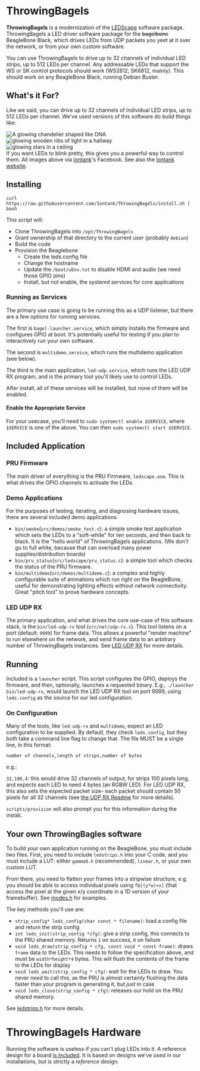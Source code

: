 # ThrowingBagels
**ThrowingBagels** is a modernization of the [LEDScape](https://github.com/osresearch/LEDscape) software package. ThrowingBagels a LED driver software package for the ~~bagelbone~~ BeagleBone Black, which drives LEDs from UDP packets you yeet at it over the network, or from your own custom software.

You can use ThrowingBagels to drive up to 32 channels of individual LED strips, up to 512 LEDs per channel. Any addressable LEDs that support the WS or SK control protocols should work (WS2812, SK6812, mainly). This should work on any BeagleBone Black, running Debian Buster. 

## What's it For?

Like we said, you can drive up to 32 channels of individual LED strips, up to 512 LEDs per channel. We've used versions of this software do build things like:

<img src="https://scontent-iad3-1.xx.fbcdn.net/v/t1.0-9/116045555_3325317597554891_4327759825400826384_o.jpg?_nc_cat=109&ccb=2&_nc_sid=730e14&_nc_ohc=aKF5Na3_B4MAX-WHwRL&_nc_ht=scontent-iad3-1.xx&oh=0873e2bcc1b90285b050cad9387dc257&oe=601E9460" alt="A glowing chandelier shaped like DNA"><br>
<img src="https://scontent-iad3-1.xx.fbcdn.net/v/t1.0-9/58647137_2324273157659345_6396779893861908480_o.jpg?_nc_cat=107&ccb=2&_nc_sid=730e14&_nc_ohc=-8iVCu1GFMUAX87Duey&_nc_oc=AQkxYJ004FSru7iFLA0ndSbRETY3FdgqJMQmmNeY7NA0zjADilf0o4iLe0weGxVQGwg&_nc_ht=scontent-iad3-1.xx&oh=905f29edce7cdd55c952dbce3844a83c&oe=601D32A7" alt="glowing wooden ribs of light in a hallway"><br>
<img src="https://scontent-iad3-1.xx.fbcdn.net/v/t1.0-9/53599035_2247262275360434_2253813556346617856_o.jpg?_nc_cat=102&ccb=2&_nc_sid=730e14&_nc_ohc=xiAvPQfi2TMAX8r0f9K&_nc_ht=scontent-iad3-1.xx&oh=5340423ff10356f8e52074a12ba6b3e4&oe=601E7726" alt="glowing stars in a ceiling"><br>
If you want LEDs to blink pretty, this gives you a powerful way to control them. All images above via [Iontank](https://www.facebook.com/Iontank)'s Facebook. See also the [Iontank website](http://iontank.com).

## Installing
`curl https://raw.githubusercontent.com/Iontank/ThrowingBagels/install.sh | bash`

This script will:

* Clone ThrowingBagels into `/opt/ThrowingBagels`
* Grant ownership of that directory to the current user (probably `debian`)
* Build the code
* Provision the Beaglebone
  * Create the leds.config file
  * Change the hostname
  * Update the `/boot/uEnv.txt` to disable HDMI and audio (we need those GPIO pins)
  * Install, but not enable, the systemd services for core applications

### Running as Services
The primary use case is going to be running this as a UDP listener, but there are a few options for running services.

The first is `bagel-launcher.service`, which simply installs the firmware and configures GPIO at boot. It's potentially useful for testing if you plan to interactively run your own software.

The second is `multidemo.service`, which runs the multidemo application (see below).

The third is the main application, `led-udp.service`, which runs the LED UDP RX program, and is the primary tool you'll likely use to control LEDs.

After install, all of these services will be installed, but none of them will be enabled.

#### Enable the Appropriate Service
For your usecase, you'll need to `sudo systemctl enable $SERVICE`, where `$SERVICE` is one of the above. You can then `sudo systemctl start $SERVICE`.

## Included Application
### PRU Firmware
The main driver of everything is the PRU Firmware, `ledscape.asm`. This is what drives the GPIO channels to activate the LEDs.

### Demo Applications
For the purposes of testing, iterating, and diagnosing hardware issues, there are several included demo applications.

* `bin/smoke`(`src/demos/smoke_test.c`): a simple smoke test application which sets the LEDs to a "soft-white" for ten seconds, and then back to black. It is the "hello world" of ThrowingBagels applications. (We don't go to full white, because that can overload many power supplies/distribution boards)
* `bin/pru_status`(`src/ledscape/pru_status.c`): a simple tool which checks the status of the PRU firmware.
* `bin/multidemo`(`src/demos/multidemo.c`): a complex and highly configurable suite of animations which run right on the BeagleBone, useful for demonstrating lighting effects without network connectivity. Great "pitch tool" to prove hardware concepts.

### LED UDP RX
The primary application, and what drives the core use-case of this software stack, is the `bin/led-udp-rx` tool (`src/net/udp-rx.c`). This tool listens on a port (default: `9999`) for frame data. This allows a powerful "render machine" to run elsewhere on the network, and send frame data to an arbitrary number of ThrowingBagels instances. See [LED UDP RX](src/net/README.md) for more details.

## Running
Included is a `launcher` script. This script configures the GPIO, deploys the firmware, and then, optionally, launches a requested binary. E.g., `./launcher bin/led-udp-rx`, would launch the LED UDP RX tool on port 9999, using `leds.config` as the source for our led configuration.

### On Configuration
Many of the tools, like `led-udp-rx` and `multidemo`, expect an LED configuration to be supplied. By default, they check `leds.config`, but they both take a command line flag to change that. The file MUST be a single line, in this format:

`number of channels,length of strips,number of bytes`

e.g.:

`32,100,4`: this would drive 32 channels of output, for strips 100 pixels long, and expects each LED to need 4 bytes (an RGBW LED). For LED UDP RX, this also sets the expected packet size- each packet should contain 50 pixels for all 32 channels (see [the UDP RX Readme](src/net/README.md) for more details).

`scripts/provision` will also prompt you for this information during the install.


## Your own ThrowingBagles software
To build your own application running on the BeagleBone, you must include two files. First, you need to include `ledstrips.h` into your C code, and you must include a LUT: either `gamma8.h` (recommended), `linear.h`, or your own custom LUT.

From there, you need to flatten your frames into a stripwise structure, e.g. you should be able to access individual pixels using `fb[(y*w)+x]` (that access the pixel at the given x/y coordinate in a 1D version of your framebuffer). See [modes.h](src/demos/modes.h) for examples.

The key methods you'll use are:

* `strip_config* leds_config(char const * filename)`: load a config file and return the strip config
* `int leds_init(strip_config *cfg)`: give a strip config, this connects to the PRU shared memory. Returns `1` on success, `0` on failure
* `void leds_draw(strip_config * cfg, const void * const frame)`: draws `frame` data to the LEDs. This needs to follow the specification above, and must be `width*height*4` bytes. This will flush the contents of the frame to the LEDs for display
* `void leds_wait(strip_config * cfg)`: wait for the LEDs to draw. You never *need* to call this, as the PRU is almost certainly flushing the data faster than your program is generating it, but *just* in case
* `void leds_close(strip_config * cfg)`: releases our hold on the PRU shared memory.

See [ledstrips.h](src/ledscape/ledstrips.h) for more details.

# ThrowingBagels Hardware
Running the software is useless if you can't plug LEDs into it. A reference design for a board [is included](pcb/README.md). It is based on designs we've used in our installations, but is strictly a *reference* design.